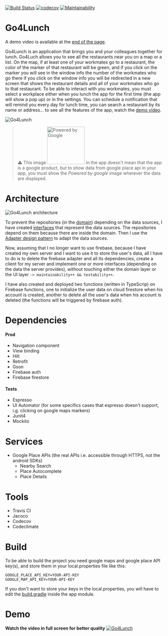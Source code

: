 [![Build Status](https://travis-ci.com/sitatec/Go4Lunch.svg?branch=master)](https://travis-ci.com/sitatec/Go4Lunch) [![codecov](https://codecov.io/gh/sitatec/Go4Lunch/branch/master/graph/badge.svg?token=2FDERQBVYZ)](https://codecov.io/gh/sitatec/Go4Lunch) [![Maintainability](https://api.codeclimate.com/v1/badges/8ef2025945b92db2af7c/maintainability)](https://codeclimate.com/github/sitatec/Go4Lunch/maintainability)
# Go4Lunch
A demo video is available at the [end of the page](#demo).

Go4Lunch is an application that brings you and your colleagues together for lunch. Go4Luch allows you to see all the restaurants near you on a map or a list. On the map, if at least one of your workmates go to a restaurant, the color of the marker of that restaurant will be green, and if you click on the marker you will see in the window info the number of the workmates who go there if you click on the window info you will be redirected in a new screen that shows the restaurant details and all of your workmates who go to that restaurant. To be able to interact with you workmates, you must select a workplace either when you lunch the app for the first time (the app will show a pop up) or in the settings. You can schedule a notification that will remind you every day for lunch time, you can search a restaurant by its name or address... to see all the features of the app, watch the [demo video](#demo).

![Go4Lunch](https://github.com/sitatec/Go4Lunch/blob/master/assets/Go4Lunch_banner.png)

> ⚠️ This image <img src="https://www.aaronsrubbishremoval.com.au/wp-content/uploads/2021/06/powered-google.png" alt="Powered by Google" width="120px" /> in the app doesn't mean that the app is a google product, but to show data from google place api in your app, you must show the _Powered by google_ image wherever the data are displayed.

# Architecture
![Go4Lunch architecture](https://github.com/sitatec/Go4Lunch/blob/master/assets/Go4Lunch_Architecture.png)

To prevent the repositories (in the [domain](https://github.com/sitatec/Go4Lunch/tree/master/app/src/main/java/com/berete/go4lunch/domain/)) depending on the data sources, I have created [interfaces](https://github.com/sitatec/Go4Lunch/tree/master/app/src/main/java/com/berete/go4lunch/domain/restaurants/services) that represent the data sources. The repositories depend on them because there are inside the domain. Then I use the [Adapter design pattern](https://en.wikipedia.org/wiki/Adapter_pattern) to adapt the data sources. 

Now, assuming that I no longer want to use firebase, because I have created my own server and I want to use it to store the user's data, all I have to do is to delete the firebase adapter and all its dependencies, create a client for my server and implement one or more interfaces (depending on the data the server provides), without touching either the domain layer or the UI layer `-> maintainability++ && testability++`. 

I have also created and deployed two functions (written in TypeScrip) on Firebase functions, one to initialize the user data on cloud firestore when his account is created, another to delete all the user's data when his account is deleted (the functions will be triggered by firebase auth).

# Dependencies
#### Prod
  - Navigation component
  - View binding
  - Hilt
  - Retrofit
  - Gson
  - Firebase auth
  - Firebase firestore
#### Tests
  - Espresso
  - UI Automator (for some specifics cases that espresso doesn't support, i.g. clicking on google maps markers)
  - Junit4
  - Mockito

# Services
  - Google Place APIs (the real APIs i.e. accessible through HTTPS, not the android SDKs)
    - Nearby Search
    - Place Autocomplete
    - Place Details

# Tools
  - Travis CI
  - Jacoco
  - Codecov
  - Codeclimate

# Build
To be able to build the project you need google maps and google place API key(s), and store them in your local.properties file like this:
```
GOOGLE_PLACE_API_KEY=YOUR-API-KEY
GOOGLE_MAP_API_KEY=YOUR-API-KEY
```
If you don't want to store your keys in the local.properties, you will have to edit the [build.gradle](https://github.com/sitatec/Go4Lunch/blob/8b39e3783cdba66c6950c1f85ef74a43b99bbe3a/app/build.gradle#L23) inside the app module.

# Demo
__Watch the video in full screen for better quality__
[![Go4Lunch](https://github.com/sitatec/Go4Lunch/blob/master/assets/Screen%20Shot%202021-06-13%20at%209.42.35%20PM.png)](https://drive.google.com/file/d/1Av9_EWN-zYBSTeaSVVuNugZ5bxDoSevR/view?usp=sharing)

